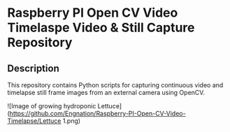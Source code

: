 # Raspberry PI Open CV Video Timelaspe Video & Still Capture Repository

## Description

This repository contains Python scripts for capturing continuous video and timelapse still frame images from an external camera using OpenCV.

![Image of growing hydroponic Lettuce](https://github.com/Engnation/Raspberry-PI-Open-CV-Video-Timelapse/Lettuce 1.png) 